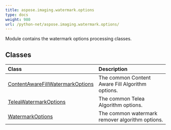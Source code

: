 ```yaml
---
title: aspose.imaging.watermark.options
type: docs
weight: 980
url: /python-net/aspose.imaging.watermark.options/
---
```



Module contains the watermark options processing classes.

## **Classes**
| **Class** | **Description** |
| :- | :- |
| [ContentAwareFillWatermarkOptions](/imaging/python-net/aspose.imaging.watermark.options/contentawarefillwatermarkoptions/) | The common Content Aware Fill Algorithm options. |
| [TeleaWatermarkOptions](/imaging/python-net/aspose.imaging.watermark.options/teleawatermarkoptions/) | The common Telea Algorithm options. |
| [WatermarkOptions](/imaging/python-net/aspose.imaging.watermark.options/watermarkoptions/) | The common watermark remover algorithm options. |
